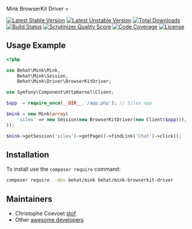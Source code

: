 Mink BrowserKit Driver
       =

[![Latest Stable Version](https://poser.pugx.org/behat/mink-browserkit-driver/v/stable.png)](https://packagist.org/packages/behat/mink-browserkit-driver)
[![Latest Unstable Version](https://poser.pugx.org/behat/mink-browserkit-driver/v/unstable.svg)](https://packagist.org/packages/behat/mink-browserkit-driver)
[![Total Downloads](https://poser.pugx.org/behat/mink-browserkit-driver/downloads.png)](https://packagist.org/packages/behat/mink-browserkit-driver)
[![Build Status](https://travis-ci.org/minkphp/MinkBrowserKitDriver.svg?branch=master)](https://travis-ci.org/minkphp/MinkBrowserKitDriver)
[![Scrutinizer Quality Score](https://scrutinizer-ci.com/g/minkphp/MinkBrowserKitDriver/badges/quality-score.png?b=master)](https://scrutinizer-ci.com/g/minkphp/MinkBrowserKitDriver/)
[![Code Coverage](https://scrutinizer-ci.com/g/minkphp/MinkBrowserKitDriver/badges/coverage.png?b=master)](https://scrutinizer-ci.com/g/minkphp/MinkBrowserKitDriver/)
[![License](https://poser.pugx.org/behat/mink-browserkit-driver/license.svg)](https://packagist.org/packages/behat/mink-browserkit-driver)

Usage Example
-------------

``` php
<?php

use Behat\Mink\Mink,
    Behat\Mink\Session,
    Behat\Mink\Driver\BrowserKitDriver;

use Symfony\Component\HttpKernel\Client;

$app  = require_once(__DIR__.'/app.php'); // Silex app

$mink = new Mink(array(
    'silex' => new Session(new BrowserKitDriver(new Client($app))),
));

$mink->getSession('silex')->getPage()->findLink('Chat')->click();
```

Installation
------------

To install use the `composer require` command:

```bash
composer require --dev behat/mink behat/mink-browserkit-driver
```

Maintainers
-----------

* Christophe Coevoet [stof](https://github.com/stof)
* Other [awesome developers](https://github.com/minkphp/MinkBrowserKitDriver/graphs/contributors)
